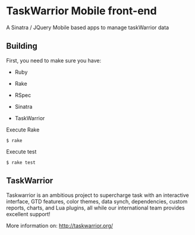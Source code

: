 # TaskWarrior Mobile front-end 

A Sinatra / JQuery Mobile based apps to manage taskWarrior data

## Building

First, you need to make sure you have:

- Ruby 
- Rake
- RSpec
- Sinatra

- TaskWarrior

Execute Rake

    $ rake

Execute test

    $ rake test

## TaskWarrior

Taskwarrior is an ambitious project to supercharge task with an interactive interface, GTD features, color themes, data synch, dependencies, custom reports, charts, and Lua plugins, all while our international team provides excellent support!

More information on: <http://taskwarrior.org/>
